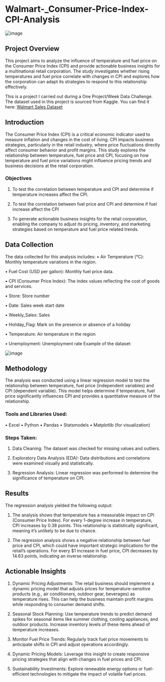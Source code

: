 # Walmart-_Consumer-Price-Index-CPI-Analysis

![image](https://github.com/user-attachments/assets/f873e623-79bb-480d-80e3-aa92cfa17586)


## Project Overview
This project aims to analyze the influence of temperature and fuel price on the Consumer Price Index (CPI) and provide actionable business insights for a multinational retail corporation. The study investigates whether rising temperatures and fuel price correlate with changes in CPI and explores how the corporation can adapt its strategies to respond to this relationship effectively.

This is a project I carried out during a One Project/Week Data Challenge. The dataset used in this project is sourced from Kaggle. 
You can find it here: [Walmart Sales Dataset](https://www.kaggle.com/datasets/mikhail1681/walmart-sales)

## Introduction
The Consumer Price Index (CPI) is a critical economic indicator used to measure inflation and changes in the cost of living. CPI impacts business strategies, particularly in the retail industry, where price fluctuations directly affect consumer behavior and profit margins. This study explores the relationship between temperature, fuel price and CPI, focusing on how temperature and fuel price variations might influence pricing trends and business decisions at the retail corporation.

### Objectives
1. To test the correlation between temperature and CPI and determine if temperature increases affect the CPI.

2. To test the correlation between fuel price and CPI and determine if fuel increase affect the CPI

3. To generate actionable business insights for the retail corporation, enabling the company to adjust its pricing, inventory, and marketing strategies based on temperature and fuel price related trends.

## Data Collection
The data collected for this analysis includes:
• Air Temperature (°C): Monthly temperature variations in the region.

• Fuel Cost (USD per gallon): Monthly fuel price data.

•	CPI (Consumer Price Index): The index values reflecting the cost of goods and services.

•	Store: Store number

•	Date: Sales week start date

•	Weekly_Sales: Sales

•	Holiday_Flag: Mark on the presence or absence of a holiday

•	Temperature: Air temperature in the region

•	Unemployment: Unemployment rate
Example of the dataset:
 
![image](https://github.com/user-attachments/assets/c02f36eb-d07b-46d0-bd3c-6764db30bdd8)


## Methodology

The analysis was conducted using a linear regression model to test the relationship between temperature, fuel price (independent variables) and CPI (dependent variable). This model helps determine if temperature, fuel price significantly influences CPI and provides a quantitative measure of the relationship.

### Tools and Libraries Used:
•	Excel
•	Python
•	Pandas
•	Statsmodels
•	Matplotlib (for visualization)

### Steps Taken:
1.	Data Cleaning: The dataset was checked for missing values and outliers.

2.	Exploratory Data Analysis (EDA): Data distributions and correlations were examined visually and statistically.

3.	Regression Analysis: Linear regression was performed to determine the significance of temperature on CPI.

## Results
The regression analysis yielded the following output:

1. The analysis shows that temperature has a measurable impact on CPI (Consumer Price Index). For every 1-degree increase in temperature, CPI increases by 0.38 points. This relationship is statistically significant, meaning it’s unlikely to be due to chance.

2. The regression analysis shows a negative relationship between fuel price and CPI, which could have important strategic implications for the retail’s operations. For every $1 increase in fuel price, CPI decreases by 14.63 points, indicating an inverse relationship.

## Actionable Insights

1.	Dynamic Pricing Adjustments: The retail business should implement a dynamic pricing model that adjusts prices for temperature-sensitive products (e.g., air conditioners, outdoor gear, beverages) as temperature rises. This can help the business maintain profit margins while responding to consumer demand shifts.

2.	Seasonal Stock Planning: Use temperature trends to predict demand spikes for seasonal items like summer clothing, cooling appliances, and outdoor products. Increase inventory levels of these items ahead of temperature increases.

3.	Monitor Fuel Price Trends: Regularly track fuel price movements to anticipate shifts in CPI and adjust operations accordingly.

4.	Dynamic Pricing Models: Leverage this insight to create responsive pricing strategies that align with changes in fuel prices and CPI.

5.	Sustainability Investments: Explore renewable energy options or fuel-efficient technologies to mitigate the impact of volatile fuel prices.



